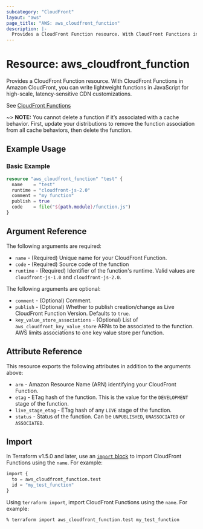 ```yaml
---
subcategory: "CloudFront"
layout: "aws"
page_title: "AWS: aws_cloudfront_function"
description: |-
  Provides a CloudFront Function resource. With CloudFront Functions in Amazon CloudFront, you can write lightweight functions in JavaScript for high-scale, latency-sensitive CDN customizations.
---
```


# Resource: aws_cloudfront_function

Provides a CloudFront Function resource. With CloudFront Functions in Amazon CloudFront, you can write lightweight functions in JavaScript for high-scale, latency-sensitive CDN customizations.

See [CloudFront Functions](https://docs.aws.amazon.com/AmazonCloudFront/latest/DeveloperGuide/cloudfront-functions.html)

~> **NOTE:** You cannot delete a function if it’s associated with a cache behavior. First, update your distributions to remove the function association from all cache behaviors, then delete the function.

## Example Usage

### Basic Example

```terraform
resource "aws_cloudfront_function" "test" {
  name    = "test"
  runtime = "cloudfront-js-2.0"
  comment = "my function"
  publish = true
  code    = file("${path.module}/function.js")
}
```

## Argument Reference

The following arguments are required:

* `name` - (Required) Unique name for your CloudFront Function.
* `code` - (Required) Source code of the function
* `runtime` - (Required) Identifier of the function's runtime. Valid values are `cloudfront-js-1.0` and `cloudfront-js-2.0`.

The following arguments are optional:

* `comment` - (Optional) Comment.
* `publish` - (Optional) Whether to publish creation/change as Live CloudFront Function Version. Defaults to `true`.
* `key_value_store_associations` - (Optional) List of `aws_cloudfront_key_value_store` ARNs to be associated to the function. AWS limits associations to one key value store per function.

## Attribute Reference

This resource exports the following attributes in addition to the arguments above:

* `arn` - Amazon Resource Name (ARN) identifying your CloudFront Function.
* `etag` - ETag hash of the function. This is the value for the `DEVELOPMENT` stage of the function.
* `live_stage_etag` - ETag hash of any `LIVE` stage of the function.
* `status` - Status of the function. Can be `UNPUBLISHED`, `UNASSOCIATED` or `ASSOCIATED`.

## Import

In Terraform v1.5.0 and later, use an [`import` block](https://developer.hashicorp.com/terraform/language/import) to import CloudFront Functions using the `name`. For example:

```terraform
import {
  to = aws_cloudfront_function.test
  id = "my_test_function"
}
```

Using `terraform import`, import CloudFront Functions using the `name`. For example:

```console
% terraform import aws_cloudfront_function.test my_test_function
```
